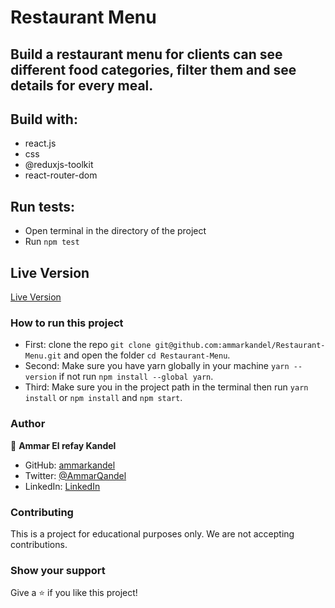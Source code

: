 # Restaurant Menu

## Build a restaurant menu for clients can see different food categories, filter them and see details for every meal.

## Build with:

- react.js
- css
- @reduxjs-toolkit
- react-router-dom

## Run tests:

- Open terminal in the directory of the project
- Run `npm test`

## Live Version
  [Live Version](https://restaurant-menu-ten.vercel.app/)

### How to run this project

- First: clone the repo `git clone git@github.com:ammarkandel/Restaurant-Menu.git` and open the folder `cd Restaurant-Menu`.
- Second: Make sure you have yarn globally in your machine `yarn --version` if not run `npm install --global yarn`.
- Third: Make sure you in the project path in the terminal then run `yarn install` or `npm install` and `npm start`.

### Author

👤 **Ammar El refay Kandel**

- GitHub: [ammarkandel](https://github.com/ammarkandel)
- Twitter: [@AmmarQandel](https://twitter.com/AmmarQandel)
- LinkedIn: [LinkedIn](https://www.linkedin.com/in/ammar-kandel-7b4100193/)

### Contributing

This is a project for educational purposes only. We are not accepting contributions.

### Show your support

Give a ⭐️ if you like this project!
